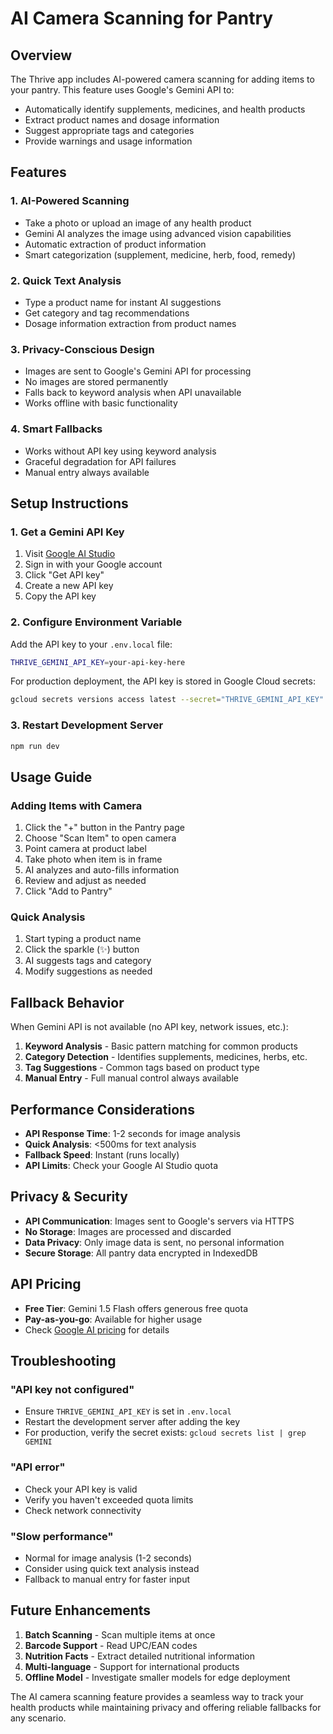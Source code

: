 # AI Camera Scanning for Pantry

## Overview

The Thrive app includes AI-powered camera scanning for adding items to your pantry. This feature uses Google's Gemini API to:

- Automatically identify supplements, medicines, and health products
- Extract product names and dosage information
- Suggest appropriate tags and categories
- Provide warnings and usage information

## Features

### 1. **AI-Powered Scanning**
- Take a photo or upload an image of any health product
- Gemini AI analyzes the image using advanced vision capabilities
- Automatic extraction of product information
- Smart categorization (supplement, medicine, herb, food, remedy)

### 2. **Quick Text Analysis**
- Type a product name for instant AI suggestions
- Get category and tag recommendations
- Dosage information extraction from product names

### 3. **Privacy-Conscious Design**
- Images are sent to Google's Gemini API for processing
- No images are stored permanently
- Falls back to keyword analysis when API unavailable
- Works offline with basic functionality

### 4. **Smart Fallbacks**
- Works without API key using keyword analysis
- Graceful degradation for API failures
- Manual entry always available

## Setup Instructions

### 1. Get a Gemini API Key

1. Visit [Google AI Studio](https://aistudio.google.com/)
2. Sign in with your Google account
3. Click "Get API key"
4. Create a new API key
5. Copy the API key

### 2. Configure Environment Variable

Add the API key to your `.env.local` file:

```bash
THRIVE_GEMINI_API_KEY=your-api-key-here
```

For production deployment, the API key is stored in Google Cloud secrets:
```bash
gcloud secrets versions access latest --secret="THRIVE_GEMINI_API_KEY"
```

### 3. Restart Development Server

```bash
npm run dev
```

## Usage Guide

### Adding Items with Camera

1. Click the "+" button in the Pantry page
2. Choose "Scan Item" to open camera
3. Point camera at product label
4. Take photo when item is in frame
5. AI analyzes and auto-fills information
6. Review and adjust as needed
7. Click "Add to Pantry"

### Quick Analysis

1. Start typing a product name
2. Click the sparkle (✨) button
3. AI suggests tags and category
4. Modify suggestions as needed

## Fallback Behavior

When Gemini API is not available (no API key, network issues, etc.):

1. **Keyword Analysis** - Basic pattern matching for common products
2. **Category Detection** - Identifies supplements, medicines, herbs, etc.
3. **Tag Suggestions** - Common tags based on product type
4. **Manual Entry** - Full manual control always available

## Performance Considerations

- **API Response Time**: 1-2 seconds for image analysis
- **Quick Analysis**: <500ms for text analysis
- **Fallback Speed**: Instant (runs locally)
- **API Limits**: Check your Google AI Studio quota

## Privacy & Security

- **API Communication**: Images sent to Google's servers via HTTPS
- **No Storage**: Images are processed and discarded
- **Data Privacy**: Only image data is sent, no personal information
- **Secure Storage**: All pantry data encrypted in IndexedDB

## API Pricing

- **Free Tier**: Gemini 1.5 Flash offers generous free quota
- **Pay-as-you-go**: Available for higher usage
- Check [Google AI pricing](https://ai.google.dev/pricing) for details

## Troubleshooting

### "API key not configured"
- Ensure `THRIVE_GEMINI_API_KEY` is set in `.env.local`
- Restart the development server after adding the key
- For production, verify the secret exists: `gcloud secrets list | grep GEMINI`

### "API error"
- Check your API key is valid
- Verify you haven't exceeded quota limits
- Check network connectivity

### "Slow performance"
- Normal for image analysis (1-2 seconds)
- Consider using quick text analysis instead
- Fallback to manual entry for faster input

## Future Enhancements

1. **Batch Scanning** - Scan multiple items at once
2. **Barcode Support** - Read UPC/EAN codes
3. **Nutrition Facts** - Extract detailed nutritional information
4. **Multi-language** - Support for international products
5. **Offline Model** - Investigate smaller models for edge deployment

The AI camera scanning feature provides a seamless way to track your health products while maintaining privacy and offering reliable fallbacks for any scenario.